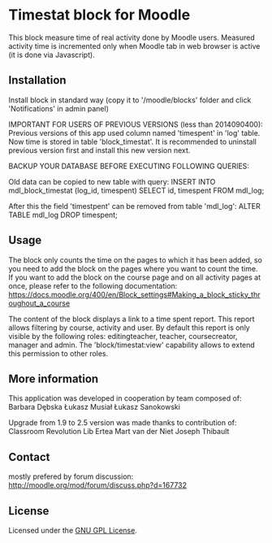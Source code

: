 # Timestat block for Moodle

This block measure time of real activity done by Moodle users. Measured activity time is incremented only when Moodle tab in web browser is active (it is done via Javascript).

## Installation

Install block in standard way (copy it to '/moodle/blocks' folder and click 'Notifications' in admin panel)

IMPORTANT FOR USERS OF PREVIOUS VERSIONS (less than 2014090400):
Previous versions of this app used column named 'timespent' in 'log' table. Now time is stored in table 'block_timestat'.
It is recommended to uninstall previous version first and install this new version next.

BACKUP YOUR DATABASE BEFORE EXECUTING FOLLOWING QUERIES:

Old data can be copied to new table with query:
INSERT INTO mdl_block_timestat (log_id, timespent) SELECT id, timespent FROM mdl_log;

After this the field 'timestpent' can be removed from table 'mdl_log':
ALTER TABLE mdl_log DROP timespent;

## Usage

The block only counts the time on the pages to which it has been added, so you need to add the block on the pages where you want to count the time. If you want to add the block on the course page and on all activity pages at once, please refer to the following documentation:
https://docs.moodle.org/400/en/Block_settings#Making_a_block_sticky_throughout_a_course

The content of the block displays a link to a time spent report. This report allows filtering by course, activity and user. By default this report is only visible by the following roles: editingteacher, teacher, coursecreator, manager and admin. The 'block/timestat:view' capability allows to extend this permission to other roles.

## More information

This application was developed in cooperation by team composed of:
Barbara Dębska
Łukasz Musiał
Łukasz Sanokowski

Upgrade from 1.9 to 2.5 version was made thanks to contribution of:
Classroom Revolution
Lib Ertea
Mart van der Niet
Joseph Thibault

## Contact

mostly prefered by forum discussion:
http://moodle.org/mod/forum/discuss.php?d=167732

## License

Licensed under the [GNU GPL License](http://www.gnu.org/copyleft/gpl.html).
